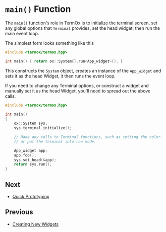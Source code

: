 # `main()` Function

The `main()` function's role in TermOx is to initialize the terminal screen, set
any global options that `Terminal` provides, set the head widget, then run the
main event loop.

The simplest form looks something like this

```cpp
#include <termox/termox.hpp>

int main() { return ox::System{}.run<App_widget>(); }
```

This constructs the `System` object, creates an instance of the `App_widget` and
sets it as the head Widget, it then runs the event loop.

If you need to change any Terminal options, or construct a widget and manually
set it as the head Widget, you'll need to spread out the above calls.

```cpp
#include <termox/termox.hpp>

int main()
{
    ox::System sys;
    sys.terminal.initialize();

    // Make any calls to Terminal functions, such as setting the color palette,
    // or put the terminal into raw mode.

    App_widget app;
    app.foo();
    sys.set_head(&app);
    return sys.run();
}
```

## Next

- [Quick Prototyping](quick-prototyping.md)

## Previous

- [Creating New Widgets](creating-new-widgets.md)
